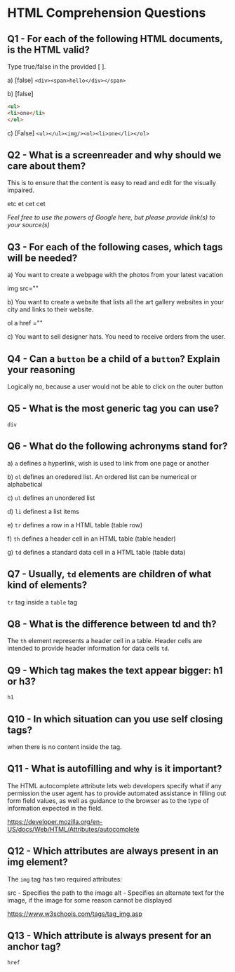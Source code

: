 # HTML Comprehension Questions

## Q1 - For each of the following HTML documents, is the HTML valid?

Type true/false in the provided [ ].

a) [false] `<div><span>hello</div></span>`
 
b) [false]

```html
<ul>
<li>one</li>
</ol>
```

c) [False] `<ul></ul><img/><ol><li>one</li></ol>`

## Q2 - What is a screenreader and why should we care about them?

This is to ensure that the content is easy to read and edit for the visually impaired.

etc et cet cet 




_Feel free to use the powers of Google here, but please provide link(s) to your source(s)_

## Q3 - For each of the following cases, which tags will be needed?

a) You want to create a webpage with the photos from your latest vacation

img src=""

b) You want to create a website that lists all the art gallery websites in your city and links to their website.

ol
a href =""

c) You want to sell designer hats. You need to receive orders from the user.

## Q4 - Can a `button` be a child of a `button`? Explain your reasoning

Logically no, because a user would not be able to click on the outer button


## Q5 - What is the most generic tag you can use?

`div`

## Q6 - What do the following achronyms stand for?

a) `a` defines a hyperlink, wish is used to link from one page or another

b) `ol` defines an oredered list. An ordered list can be numerical or alphabetical 

c) `ul` defines an unordered list

d) `li` definest a list items

e) `tr` defines a row in a HTML table (table row)

f) `th` defines a header cell in an HTML table (table header)

g) `td` defines a standard data cell in a HTML table (table data)

## Q7 - Usually, `td` elements are children of what kind of elements?

`tr` tag inside a `table` tag

## Q8 - What is the difference between td and th?

The `th` element represents a header cell in a table. Header cells are intended to provide header information for data cells `td`.

## Q9 - Which tag makes the text appear bigger: h1 or h3?

`h1`

## Q10 - In which situation can you use self closing tags?

when there is no content inside the tag.

## Q11 - What is autofilling and why is it important?

The HTML autocomplete attribute lets web developers specify what if any permission the user agent has to provide automated assistance in filling out form field values, as well as guidance to the browser as to the type of information expected in the field. 

https://developer.mozilla.org/en-US/docs/Web/HTML/Attributes/autocomplete

## Q12 - Which attributes are always present in an img element?

The `img` tag has two required attributes:

src - Specifies the path to the image
alt - Specifies an alternate text for the image, if the image for some reason cannot be displayed

https://www.w3schools.com/tags/tag_img.asp

## Q13 - Which attribute is always present for an anchor tag?

`href`